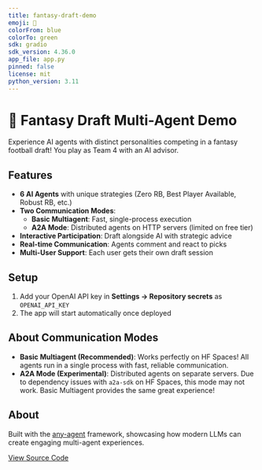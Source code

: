```yaml
---
title: fantasy-draft-demo
emoji: 🏈
colorFrom: blue
colorTo: green
sdk: gradio
sdk_version: 4.36.0
app_file: app.py
pinned: false
license: mit
python_version: 3.11
---
```


# 🏈 Fantasy Draft Multi-Agent Demo

Experience AI agents with distinct personalities competing in a fantasy football draft! You play as Team 4 with an AI advisor.

## Features

- **6 AI Agents** with unique strategies (Zero RB, Best Player Available, Robust RB, etc.)
- **Two Communication Modes**:
  - **Basic Multiagent**: Fast, single-process execution
  - **A2A Mode**: Distributed agents on HTTP servers (limited on free tier)
- **Interactive Participation**: Draft alongside AI with strategic advice
- **Real-time Communication**: Agents comment and react to picks
- **Multi-User Support**: Each user gets their own draft session

## Setup

1. Add your OpenAI API key in **Settings → Repository secrets** as `OPENAI_API_KEY`
2. The app will start automatically once deployed

## About Communication Modes

- **Basic Multiagent (Recommended)**: Works perfectly on HF Spaces! All agents run in a single process with fast, reliable communication.
- **A2A Mode (Experimental)**: Distributed agents on separate servers. Due to dependency issues with `a2a-sdk` on HF Spaces, this mode may not work. Basic Multiagent provides the same great experience!

## About

Built with the [any-agent](https://github.com/any-agent/any-agent) framework, showcasing how modern LLMs can create engaging multi-agent experiences.

[View Source Code](https://github.com/alexmeckes/fantasydraft) 